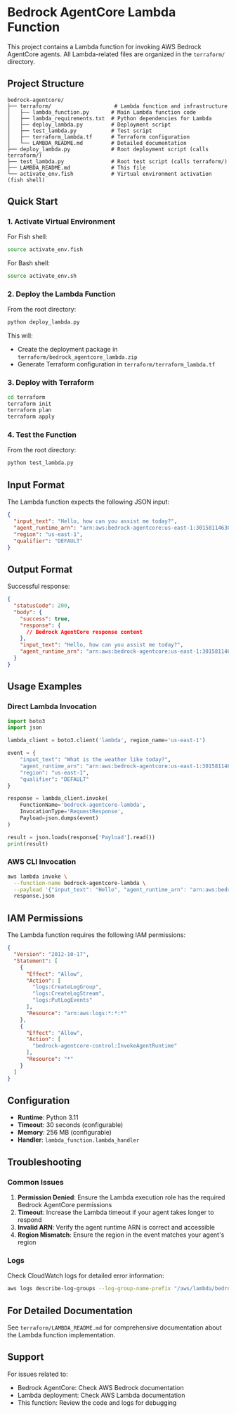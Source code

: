 # Bedrock AgentCore Lambda Function

This project contains a Lambda function for invoking AWS Bedrock AgentCore agents. All Lambda-related files are organized in the `terraform/` directory.

## Project Structure

```
bedrock-agentcore/
├── terraform/                    # Lambda function and infrastructure
│   ├── lambda_function.py       # Main Lambda function code
│   ├── lambda_requirements.txt  # Python dependencies for Lambda
│   ├── deploy_lambda.py         # Deployment script
│   ├── test_lambda.py           # Test script
│   ├── terraform_lambda.tf      # Terraform configuration
│   └── LAMBDA_README.md         # Detailed documentation
├── deploy_lambda.py             # Root deployment script (calls terraform/)
├── test_lambda.py               # Root test script (calls terraform/)
├── LAMBDA_README.md             # This file
└── activate_env.fish            # Virtual environment activation (fish shell)
```

## Quick Start

### 1. Activate Virtual Environment

For Fish shell:
```bash
source activate_env.fish
```

For Bash shell:
```bash
source activate_env.sh
```

### 2. Deploy the Lambda Function

From the root directory:
```bash
python deploy_lambda.py
```

This will:
- Create the deployment package in `terraform/bedrock_agentcore_lambda.zip`
- Generate Terraform configuration in `terraform/terraform_lambda.tf`

### 3. Deploy with Terraform

```bash
cd terraform
terraform init
terraform plan
terraform apply
```

### 4. Test the Function

From the root directory:
```bash
python test_lambda.py
```

## Input Format

The Lambda function expects the following JSON input:

```json
{
  "input_text": "Hello, how can you assist me today?",
  "agent_runtime_arn": "arn:aws:bedrock-agentcore:us-east-1:301581146302:runtime/bedrock_agentrock_data-9WCS993Xam",
  "region": "us-east-1",
  "qualifier": "DEFAULT"
}
```

## Output Format

Successful response:
```json
{
  "statusCode": 200,
  "body": {
    "success": true,
    "response": {
      // Bedrock AgentCore response content
    },
    "input_text": "Hello, how can you assist me today?",
    "agent_runtime_arn": "arn:aws:bedrock-agentcore:us-east-1:301581146302:runtime/bedrock_agentrock_data-9WCS993Xam"
  }
}
```

## Usage Examples

### Direct Lambda Invocation

```python
import boto3
import json

lambda_client = boto3.client('lambda', region_name='us-east-1')

event = {
    "input_text": "What is the weather like today?",
    "agent_runtime_arn": "arn:aws:bedrock-agentcore:us-east-1:301581146302:runtime/bedrock_agentrock_data-9WCS993Xam",
    "region": "us-east-1",
    "qualifier": "DEFAULT"
}

response = lambda_client.invoke(
    FunctionName='bedrock-agentcore-lambda',
    InvocationType='RequestResponse',
    Payload=json.dumps(event)
)

result = json.loads(response['Payload'].read())
print(result)
```

### AWS CLI Invocation

```bash
aws lambda invoke \
  --function-name bedrock-agentcore-lambda \
  --payload '{"input_text": "Hello", "agent_runtime_arn": "arn:aws:bedrock-agentcore:us-east-1:301581146302:runtime/bedrock_agentrock_data-9WCS993Xam"}' \
  response.json
```

## IAM Permissions

The Lambda function requires the following IAM permissions:

```json
{
  "Version": "2012-10-17",
  "Statement": [
    {
      "Effect": "Allow",
      "Action": [
        "logs:CreateLogGroup",
        "logs:CreateLogStream",
        "logs:PutLogEvents"
      ],
      "Resource": "arn:aws:logs:*:*:*"
    },
    {
      "Effect": "Allow",
      "Action": [
        "bedrock-agentcore-control:InvokeAgentRuntime"
      ],
      "Resource": "*"
    }
  ]
}
```

## Configuration

- **Runtime**: Python 3.11
- **Timeout**: 30 seconds (configurable)
- **Memory**: 256 MB (configurable)
- **Handler**: `lambda_function.lambda_handler`

## Troubleshooting

### Common Issues

1. **Permission Denied**: Ensure the Lambda execution role has the required Bedrock AgentCore permissions
2. **Timeout**: Increase the Lambda timeout if your agent takes longer to respond
3. **Invalid ARN**: Verify the agent runtime ARN is correct and accessible
4. **Region Mismatch**: Ensure the region in the event matches your agent's region

### Logs

Check CloudWatch logs for detailed error information:
```bash
aws logs describe-log-groups --log-group-name-prefix "/aws/lambda/bedrock-agentcore-lambda"
```

## For Detailed Documentation

See `terraform/LAMBDA_README.md` for comprehensive documentation about the Lambda function implementation.

## Support

For issues related to:
- Bedrock AgentCore: Check AWS Bedrock documentation
- Lambda deployment: Check AWS Lambda documentation
- This function: Review the code and logs for debugging 